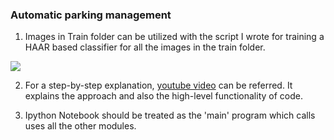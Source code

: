 ### Automatic parking management 

1. Images in Train folder can be utilized with the script I wrote for training a HAAR based classifier for all the images in the train folder.

![](Haarpark.gif)

2. For a step-by-step explanation, [youtube video](https://www.youtube.com/watch?v=y1M5dNkvCJc) can be referred. It explains the approach and also the high-level functionality of code.

3. Ipython Notebook should be treated as the 'main' program which calls uses all the other modules.



